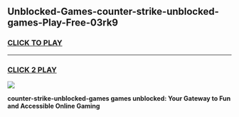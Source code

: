 
## Unblocked-Games-counter-strike-unblocked-games-Play-Free-03rk9
<h3>
<a href="https://premium76.site?title=counter-strike-unblocked-games&ref=20A">CLICK TO PLAY</a></h3>
<hr>

<h3>
<a href="https://premium76.site?title=counter-strike-unblocked-games&ref=20A">CLICK 2 PLAY</a>
  
</h3>

<a href="https://premium76.site?title=counter-strike-unblocked-games&ref=20A"><img src="https://clearcache.store/games.png"></a>


**counter-strike-unblocked-games games unblocked: Your Gateway to Fun and Accessible Online Gaming**
